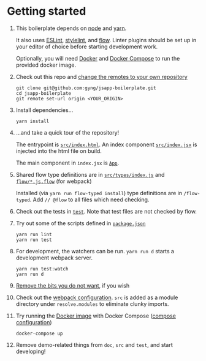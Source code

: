 # Getting started

1. This boilerplate depends on [node](https://nodejs.org/en/download/) and [yarn](https://yarnpkg.com/lang/en/docs/install/).

   It also uses [ESLint](http://eslint.org/), [stylelint](https://stylelint.io/), and [flow](https://flowtype.org/). Linter plugins should be set up in your editor of choice before starting development work.

   Optionally, you will need [Docker](https://docs.docker.com/engine/installation/) and [Docker Compose](https://docs.docker.com/compose/install/) to run the provided docker image.

2. Check out this repo and [change the remotes to your own repository](https://help.github.com/articles/changing-a-remote-s-url/)
    ```
    git clone git@github.com:gyng/jsapp-boilerplate.git
    cd jsapp-boilerplate
    git remote set-url origin <YOUR_ORIGIN>
    ```

3. Install dependencies…
    ```
    yarn install
    ```

4. …and take a quick tour of the repository!

   The entrypoint is [`src/index.html`](/src/index.html). An index component [`src/index.jsx`](/src/index.jsx) is injected into the html file on build.

   The main component in `index.jsx` is [`App`](/src/components/App/index.jsx).

5. Shared flow type definitions are in [`src/types/index.js`](/src/types/index.js) and [`flow/*.js.flow`](/flow) (for webpack)

   Installed (via `yarn run flow-typed install`) type definitions are in `/flow-typed`.  Add `// @flow` to all files which need checking.

6. Check out the tests in [`test`](/test). Note that test files are not checked by flow.

7. Try out some of the scripts defined in [`package.json`](/package.json)
    ```
    yarn run lint
    yarn run test
    ```

8. For development, the watchers can be run. `yarn run d` starts a development webpack server.
    ```
    yarn run test:watch
    yarn run d
    ```

9. [Remove the bits you do not want](customization.md#removing-bits-and-pieces), if you wish

10. Check out the [webpack configuration](/webpack.config.js). `src` is added as a module directory under `resolve.modules` to eliminate clunky imports.

11. Try running the [Docker image](/Dockerfile) with Docker Compose ([compose configuration](/docker-compose.yml))
    ```
    docker-compose up
    ```

12. Remove demo-related things from `doc`, `src` and `test`, and start developing!
